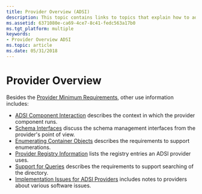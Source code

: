 ```yaml
---
title: Provider Overview (ADSI)
description: This topic contains links to topics that explain how to add ADSI providers.
ms.assetid: 6371080e-ca69-4ce7-8c41-fedc563a17b0
ms.tgt_platform: multiple
keywords:
- Provider Overview ADSI
ms.topic: article
ms.date: 05/31/2018
---
```


# Provider Overview

Besides the [Provider Minimum Requirements](provider-minimum-requirements.md), other use information includes:

-   [ADSI Component Interaction](adsi-component-interaction.md) describes the context in which the provider component runs.
-   [Schema Interfaces](schema-interfaces.md) discuss the schema management interfaces from the provider's point of view.
-   [Enumerating Container Objects](enumerating-container-objects.md) describes the requirements to support enumerations.
-   [Provider Registry Information](provider-registry-information.md) lists the registry entries an ADSI provider uses.
-   [Support for Queries](support-for-queries.md) describes the requirements to support searching of the directory.
-   [Implementation Issues for ADSI Providers](implementation-issues-for-adsi-providers.md) includes notes to providers about various software issues.

 

 




